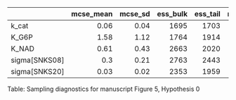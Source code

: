 |               |   mcse_mean |   mcse_sd |   ess_bulk |   ess_tail |   r_hat |
|:--------------|------------:|----------:|-----------:|-----------:|--------:|
| k_cat         |        0.06 |      0.04 |       1695 |       1703 |       1 |
| K_G6P         |        1.58 |      1.12 |       1764 |       1914 |       1 |
| K_NAD         |        0.61 |      0.43 |       2663 |       2020 |       1 |
| sigma[SNKS08] |        0.3  |      0.21 |       2763 |       2443 |       1 |
| sigma[SNKS20] |        0.03 |      0.02 |       2353 |       1959 |       1 |
Table: Sampling diagnostics for manuscript Figure 5, Hypothesis 0